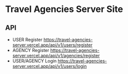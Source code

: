 # Travel Agencies Server Site

## API
- USER Register
https://travel-agencies-server.vercel.app/api/v1/users/register
- AGENCY Register
https://travel-agencies-server.vercel.app/api/v1/agencies/register
- USER/AGENCY Login
https://travel-agencies-server.vercel.app/api/v1/users/login